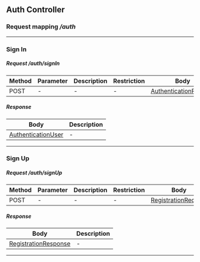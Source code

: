 ## Auth Controller
### Request mapping <em>/auth</em>

___
### Sign In
##### Request /auth/signIn
Method | Parameter | Description | Restriction | Body | Description | Restriction
------------ | ------------- | ------------- | ------------- | ------------- | ------------- | -------------
POST | - | - | - | [AuthenticationRequest](https://github.com/ilyukou/iot-docs/dto/AuthenticationRequest) | - | -

##### Response
Body | Description
------------ | -------------
[AuthenticationUser](https://github.com/ilyukou/iot-docs/dto/AuthenticationUser) | -

___
### Sign Up
##### Request /auth/signUp
Method | Parameter | Description | Restriction | Body | Description | Restriction
------------ | ------------- | ------------- | ------------- | ------------- | ------------- | -------------
POST | - | - | - | [RegistrationRequest](https://github.com/ilyukou/iot-docs/dto/RegistrationRequest) | - | -

##### Response
Body | Description
------------ | -------------
[RegistrationResponse](https://github.com/ilyukou/iot-docs/dto/RegistrationResponse) | -

___
